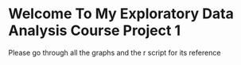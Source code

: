 # Welcome To My Exploratory Data Analysis Course Project 1 

Please go through all the graphs and the r script for its reference 

